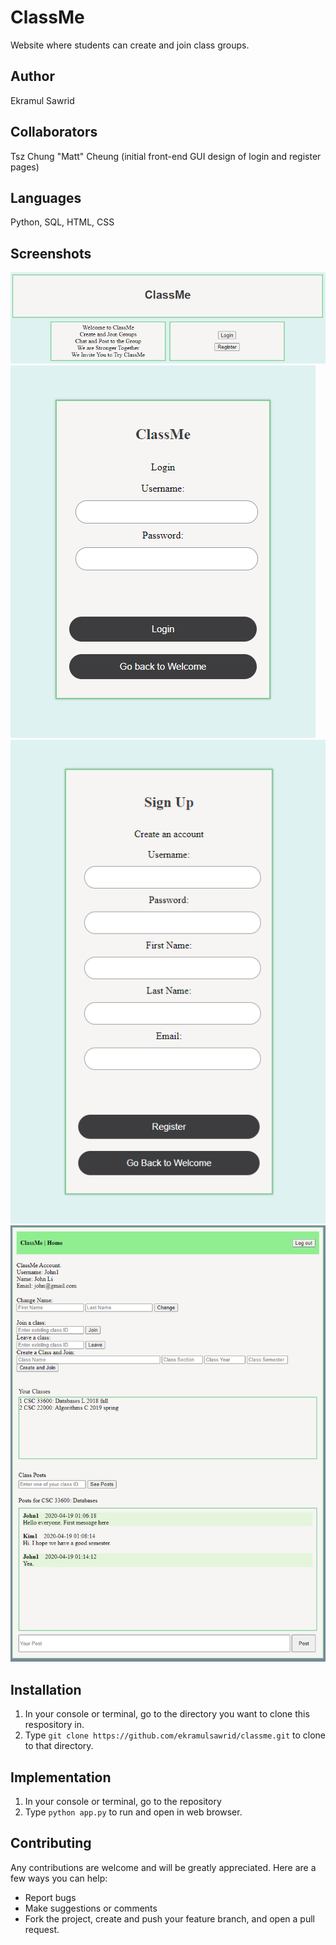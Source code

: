 # ClassMe

Website where students can create and join class groups.

## Author

Ekramul Sawrid

## Collaborators
Tsz Chung "Matt" Cheung (initial front-end GUI design of login and register pages)

## Languages

Python, SQL, HTML, CSS

## Screenshots

<img src="/images/welcome_page.PNG">
<img src="/images/login_page.PNG">
<img src="/images/signup_page.PNG">
<img src="/images/home_page.PNG">

## Installation

1) In your console or terminal, go to the directory you want to clone this respository in.
2) Type `git clone https://github.com/ekramulsawrid/classme.git` to clone to that directory.

## Implementation
1) In your console or terminal, go to the repository 
3) Type `python app.py` to run and open in web browser.


## Contributing

Any contributions are welcome and will be greatly appreciated. Here are a few ways you can help:

* Report bugs
* Make suggestions or comments
* Fork the project, create and push your feature branch, and open a pull request.
